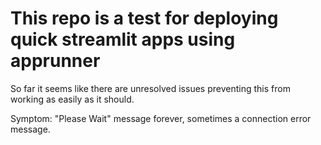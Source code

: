 # This repo is a test for deploying quick streamlit apps using apprunner

So far it seems like there are unresolved issues preventing this from working as easily as it should.

Symptom: "Please Wait" message forever, sometimes a connection error message.